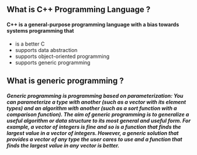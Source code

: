 ## What is C++ Programming Language ?
#### C++ is a general-purpose programming language with a bias towards systems programming that
  *  is a better C
  *  supports data abstraction
  *  supports object-oriented programming
  *  supports generic programming 

## What is generic programming ?

#### *Generic programming is programming based on parameterization: You can parameterize a type with another (such as a vector with its element types) and an algorithm with another (such as a sort function with a comparison function). The aim of generic programming is to generalize a useful algorithm or data structure to its most general and useful form. For example, a vector of integers is fine and so is a function that finds the largest value in a vector of integers. However, a generic solution that provides a vector of any type the user cares to use and a function that finds the largest value in any vector is better.*

